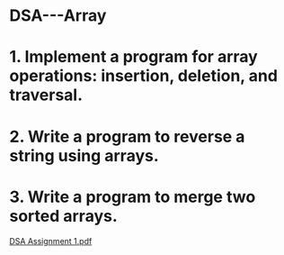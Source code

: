 # DSA---Array

# 1. Implement a program for array operations: insertion, deletion, and traversal. 
# 2. Write a program to reverse a string using arrays. 
# 3. Write a program to merge two sorted arrays.

[DSA Assignment 1.pdf](https://github.com/user-attachments/files/18947844/DSA.Assignment.1.pdf)



